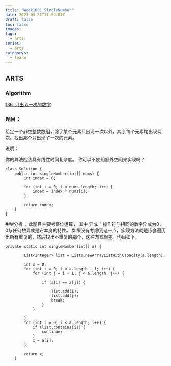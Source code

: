 ```yaml
---
title: "Week1001_SingleNumber"
date: 2023-03-31T11:59:01Z
draft: false 
toc: false
images:
tags:
  - arts 
series:
  - arts 
categorys:
  - learn 
---
```


## ARTS

### Algorithm

[136. 只出现一次的数字](https://leetcode-cn.com/problems/single-number/description/)
### 题目：
给定一个非空整数数组，除了某个元素只出现一次以外，其余每个元素均出现两次。找出那个只出现了一次的元素。

说明：

你的算法应该具有线性时间复杂度。 你可以不使用额外空间来实现吗？

```
class Solution {
    public int singleNumber(int[] nums) {
        int index = 0;

        for (int i = 0; i < nums.length; i++) {
            index = index ^ nums[i];
        }

        return index;
    }
}

```
###分析：
此题目主要考察位运算， 其中 异或 ^ 操作符与相同的数字异或为0， 0与任何数异或是它本身的特性。
如果没有考虑到这一点，实现方法就是嵌套遍历出所有重复的，然后找出不重复的那个，这种方式很差。代码如下，

```
private static int singleNumber(int[] a) {

        List<Integer> list = Lists.newArrayListWithCapacity(a.length);

        int x = 0;
        for (int i = 0; i < a.length - 1; i++) {
            for (int j = i + 1; j < a.length; j++) {

                if (a[i] == a[j]) {

                    list.add(i);
                    list.add(j);
                    break;
                }
            }

        }
        for (int i = 0; i < a.length; i++) {
            if (list.contains(i)) {
                continue;
            }
            x = a[i];
        }

        return x;
    }

```